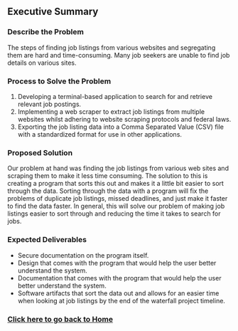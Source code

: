 ## Executive Summary
### Describe the Problem
The steps of finding job listings from various websites and segregating them are hard and time-consuming. Many job seekers are unable to find job details on various sites.

### Process to Solve the Problem
1. Developing a terminal-based application to search for and retrieve relevant job postings.
2. Implementing a web scraper to extract job listings from multiple websites whilst adhering to website scraping protocols and federal laws.
3. Exporting the job listing data into a Comma Separated Value (CSV) file with a standardized format for use in other applications.

### Proposed Solution
Our problem at hand was finding the job listings from various web sites and scraping them to make it less time consuming. The solution to this is creating a program that sorts this out and makes it a little bit easier to sort through the data.
Sorting through the data with a program will fix the problems of duplicate job listings, missed deadlines, and just make it faster to find the data faster. In general, this will solve our problem of making job listings easier to sort through and reducing the time it takes to search for jobs.

### Expected Deliverables
- Secure documentation on the program itself.
- Design that comes with the program that would help the user better understand the system.
- Documentation that comes with the program that would help the user better understand the system.
- Software artifacts that sort the data out and allows for an easier time when looking at job listings by the end of the waterfall project timeline. 

### **[Click here to go back to Home](https://github.com/kiffit/waterfall-project)**
